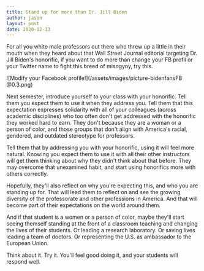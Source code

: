 ```yaml
---
title: Stand up for more than Dr. Jill Biden
author: jason
layout: post
date: 2020-12-13
---
```


For all you white male professors out there who threw up a little in their mouth when they heard about that Wall Street Journal editorial targeting Dr. Jill Biden's honorific, if you want to do more than change your FB profil or your Twitter name to fight this breed of misogyny, try this.

![Modify your Facebook profile!](/assets/images/picture-bidenfansFB @0.3.png)

Next semester, introduce yourself to your class with your honorific.  Tell them you expect them to use it when they address you.  Tell them that this expectation expresses solidarity with all of your colleagues (across academic disciplines) who too often don't get addressed with the honorific they worked hard to earn.  They don't because they are a woman or a person of color, and those groups that don't align with America's racial, gendered, and outdated  stereotype for professors.

Tell them that by addressing you with your honorific, using it will feel more natural.  Knowing you expect them to use it with all their other instructors will get them thinking about why they didn't think about that before.  They may overcome that unexamined habit, and start using honorifics more with others correctly.

Hopefully, they'll also reflect on why you're expecting this, and who you are standing up for.  That will lead them to reflect on and see the growing diversity of the professorate and other professions in America.  And that will become part of their expectations on the world around them.

And if that student is a women or a person of color, maybe they'll start seeing themself standing at the front of a classroom teaching and changing the lives of their students.  Or leading a research laboratory.  Or saving lives leading a team of doctors.  Or representing the U.S. as ambassador to the European Union.

Think about it.  Try it.  You'll feel good doing it, and your students will respond well.